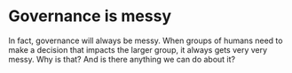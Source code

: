# Governance is messy

In fact, governance will always be messy. When groups of humans need to make a decision that impacts the larger group, it always gets very very messy. Why is that? And is there anything we can do about it?
